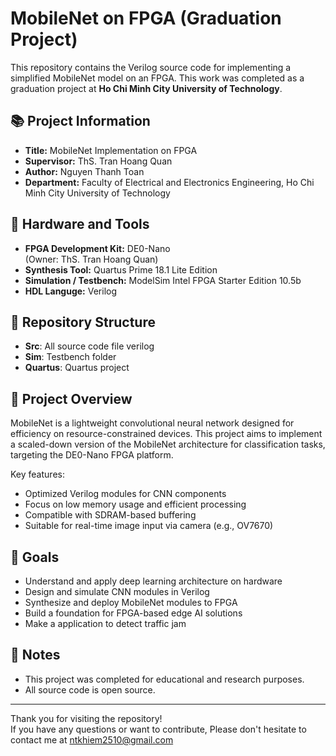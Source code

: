 # MobileNet on FPGA (Graduation Project)

This repository contains the Verilog source code for implementing a simplified MobileNet model on an FPGA. This work was completed as a graduation project at **Ho Chi Minh City University of Technology**.

## 📚 Project Information

- **Title:** MobileNet Implementation on FPGA   
- **Supervisor:** ThS. Tran Hoang Quan  
- **Author:** Nguyen Thanh Toan 
- **Department:** Faculty of Electrical and Electronics Engineering, Ho Chi Minh City University of Technology

## 🔧 Hardware and Tools

- **FPGA Development Kit:** DE0-Nano  
  (Owner: ThS. Tran Hoang Quan)  
- **Synthesis Tool:** Quartus Prime 18.1 Lite Edition  
- **Simulation / Testbench:** ModelSim Intel FPGA Starter Edition 10.5b
- **HDL Languge:** Verilog
## 📁 Repository Structure
- **Src**: All source code file verilog
- **Sim**: Testbench folder
- **Quartus**: Quartus project

## 🧠 Project Overview

MobileNet is a lightweight convolutional neural network designed for efficiency on resource-constrained devices. This project aims to implement a scaled-down version of the MobileNet architecture for classification tasks, targeting the DE0-Nano FPGA platform.

Key features:
- Optimized Verilog modules for CNN components
- Focus on low memory usage and efficient processing
- Compatible with SDRAM-based buffering
- Suitable for real-time image input via camera (e.g., OV7670)

## 🚀 Goals

- Understand and apply deep learning architecture on hardware
- Design and simulate CNN modules in Verilog
- Synthesize and deploy MobileNet modules to FPGA
- Build a foundation for FPGA-based edge AI solutions
- Make a application to detect traffic jam

## 📌 Notes

- This project was completed for educational and research purposes.
- All source code is open source.

---

Thank you for visiting the repository!  
If you have any questions or want to contribute, Please don't hesitate to contact me at ntkhiem2510@gmail.com



